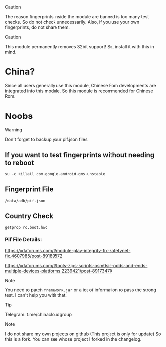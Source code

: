 > [!CAUTION]
> The reason fingerprints inside the module are banned is too many test checks. So do not check unnecessarily. Also, if you use your own fingerprints, do not share them.

> [!CAUTION]
> This module permanently removes 32bit support! So, install it with this in mind.

# China?

Since all users generally use this module, Chinese Rom developments are integrated into this module. So this module is recommended for Chinese Rom.

# Noobs
> [!WARNING]
> Don't forget to backup your pif.json files

## If you want to test fingerprints without needing to reboot
```
su -c killall com.google.android.gms.unstable
```

## Fingerprint File
```
/data/adb/pif.json
```
## Country Check
```
getprop ro.boot.hwc
```

### Pif File Details:

https://xdaforums.com/t/module-play-integrity-fix-safetynet-fix.4607985/post-89189572

https://xdaforums.com/t/tools-zips-scripts-osm0sis-odds-and-ends-multiple-devices-platforms.2239421/post-89173470

> [!NOTE]
> You need to patch `framework.jar` or a lot of information to pass the strong test. I can't help you with that.

> [!TIP]
> Telegram: t.me/chinacloudgroup

> [!NOTE]
> I do not share my own projects on github (This project is only for update) So this is a fork. You can see whose project I forked in the changelog.
